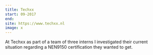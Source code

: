 ```yaml
---
title: Techxx
start: 09-2017
end: 
site: https://www.techxx.nl
image: x
---
```


At Techxx as part of a team of three interns I investigated their current situation regarding a NEN9150 certification they wanted to get.